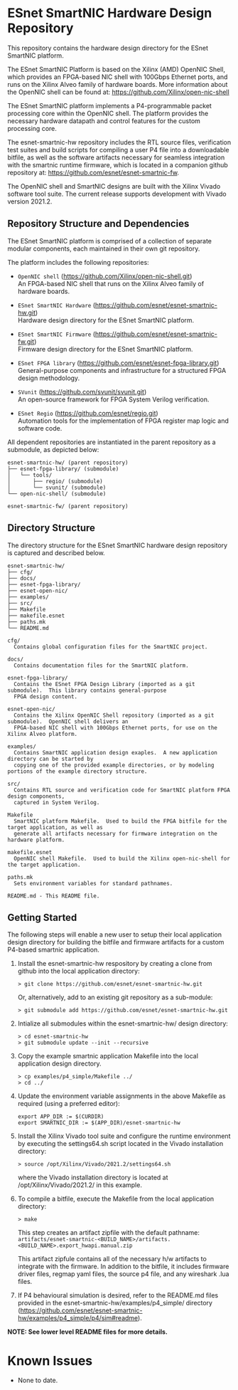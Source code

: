 # ESnet SmartNIC Hardware Design Repository

This repository contains the hardware design directory for the ESnet SmartNIC platform.

The ESnet SmartNIC Platform is based on the Xilinx (AMD) OpenNIC Shell, which provides
an FPGA-based NIC shell with 100Gbps Ethernet ports, and runs on the Xilinx Alveo family
of hardware boards.  More information about the OpenNIC shell can be found at:
https://github.com/Xilinx/open-nic-shell

The ESnet SmartNIC platform implements a P4-programmable packet processing core within the
OpenNIC shell.  The platform provides the necessary hardware datapath and control features
for the custom processing core.

The esnet-smartnic-hw repository includes the RTL source files, verification test suites
and build scripts for compiling a user P4 file into a downloadable bitfile, as well as the
software artifacts necessary for seamless integration with the smartnic runtime firmware,
which is located in a companion github repository at:
https://github.com/esnet/esnet-smartnic-fw.

The OpenNIC shell and SmartNIC designs are built with the Xilinx Vivado software tool suite.
The current release supports development with Vivado version 2021.2.



## Repository Structure and Dependencies

The ESnet SmartNIC platform is comprised of a collection of separate modular components,
each maintained in their own git repository.

The platform includes the following repositories:

   - `OpenNIC shell` (https://github.com/Xilinx/open-nic-shell.git)  
     An FPGA-based NIC shell that runs on the Xilinx Alveo family of hardware boards.  

   - `ESnet SmartNIC Hardware` (https://github.com/esnet/esnet-smartnic-hw.git)  
     Hardware design directory for the ESnet SmartNIC platform.

   - `ESnet SmartNIC Firmware` (https://github.com/esnet/esnet-smartnic-fw.git)  
     Firmware design directory for the ESnet SmartNIC platform.

   - `ESnet FPGA library` (https://github.com/esnet/esnet-fpga-library.git)  
     General-purpose components and infrastructure for a structured FPGA design methodology.     

   - `SVunit` (https://github.com/svunit/svunit.git)  
     An open-source framework for FPGA System Verilog verification.

   - `ESnet Regio` (https://github.com/esnet/regio.git)  
     Automation tools for the implementation of FPGA register map logic and software code.


All dependent repositories are instantiated in the parent repository as a submodule, as
depicted below:

```
esnet-smartnic-hw/ (parent repository)
├── esnet-fpga-library/ (submodule)
│   └── tools/
│       ├── regio/ (submodule)
│       └── svunit/ (submodule)
└── open-nic-shell/ (submodule)

esnet-smartnic-fw/ (parent repository)
```



## Directory Structure

The directory structure for the ESnet SmartNIC hardware design repository is captured and described below.

```
esnet-smartnic-hw/
├── cfg/
├── docs/
├── esnet-fpga-library/
├── esnet-open-nic/
├── examples/
├── src/
├── Makefile
├── makefile.esnet
├── paths.mk
└── README.md

cfg/
  Contains global configuration files for the SmartNIC project.

docs/
  Contains documentation files for the SmartNIC platform.

esnet-fpga-library/
  Contains the ESnet FPGA Design Library (imported as a git submodule).  This library contains general-purpose
  FPGA design content.

esnet-open-nic/
  Contains the Xilinx OpenNIC Shell repository (imported as a git submodule).  OpenNIC shell delivers an
  FPGA-based NIC shell with 100Gbps Ethernet ports, for use on the Xilinx Alveo platform.

examples/
  Contains SmartNIC application design exaples.  A new application directory can be started by
  copying one of the provided example directories, or by modeling portions of the example directory structure.

src/
  Contains RTL source and verification code for SmartNIC platform FPGA design components,
  captured in System Verilog.

Makefile
  SmartNIC platform Makefile.  Used to build the FPGA bitfile for the target application, as well as
  generate all artifacts necessary for firmware integration on the hardware platform.

makefile.esnet
  OpenNIC shell Makefile.  Used to build the Xilinx open-nic-shell for the target application.

paths.mk
  Sets environment variables for standard pathnames.

README.md - This README file.

```



## Getting Started 

The following steps will enable a new user to setup their local application design directory for building
the bitfile and firmware artifacts for a custom P4-based smartnic application.

1. Install the esnet-smartnic-hw respository by creating a clone from github into the local application
   directory:

       > git clone https://github.com/esnet/esnet-smartnic-hw.git

   Or, alternatively, add to an existing git repository as a sub-module:

       > git submodule add https://github.com/esnet/esnet-smartnic-hw.git


2. Intialize all submodules within the esnet-smartnic-hw/ design directory:

       > cd esnet-smartnic-hw
       > git submodule update --init --recursive


3. Copy the example smartnic application Makefile into the local application design directory.

       > cp examples/p4_simple/Makefile ../
       > cd ../


4. Update the environment variable assignments in the above Makefile as required (using a preferred editor):

       export APP_DIR := $(CURDIR)
       export SMARTNIC_DIR := $(APP_DIR)/esnet-smartnic-hw


5. Install the Xilinx Vivado tool suite and configure the runtime environment by executing the
   settings64.sh script located in the Vivado installation directory:
   
       > source /opt/Xilinx/Vivado/2021.2/settings64.sh

   where the Vivado installation directory is located at /opt/Xilinx/Vivado/2021.2/ in this example.


6. To compile a bitfile, execute the Makefile from the local application directory:

       > make

   This step creates an artifact zipfile with the default pathname:
   `artifacts/esnet-smartnic-<BUILD_NAME>/artifacts.<BUILD_NAME>.export_hwapi.manual.zip`

   This artifact zipfule contains all of the necessary h/w artifacts to integrate with the firmware.
   In addition to the bitfile, it includes firmware driver files, regmap yaml files, the source p4 file,
   and any wireshark .lua files.


7. If P4 behavioural simulation is desired, refer to the README.md files provided in the
   esnet-smartnic-hw/examples/p4_simple/ directory
   (https://github.com/esnet/esnet-smartnic-hw/examples/p4_simple/p4/sim#readme).


**NOTE: See lower level README files for more details.**



# Known Issues

- None to date.
